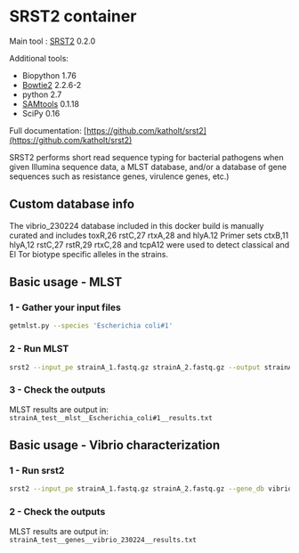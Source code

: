 # SRST2 container

Main tool : [SRST2](https://github.com/katholt/srst2) 0.2.0

Additional tools:

- Biopython 1.76
- [Bowtie2](https://github.com/BenLangmead/bowtie2) 2.2.6-2
- python 2.7
- [SAMtools](https://github.com/samtools/samtools) 0.1.18
- SciPy 0.16

Full documentation: [https://github.com/katholt/srst2](https://github.com/katholt/srst2)

SRST2  performs short read sequence typing for bacterial pathogens when given Illumina sequence data, a MLST database, and/or a database of gene sequences  such as resistance genes, virulence genes, etc.)

## Custom database info

The vibrio_230224 database included in this docker build is manually curated and includes toxR,26 rstC,27 rtxA,28 and hlyA.12 Primer sets ctxB,11 hlyA,12 rstC,27 rstR,29 rtxC,28 and tcpA12 were used to detect classical and El Tor biotype specific alleles in the strains.

## Basic usage - MLST

### 1 - Gather your input files

```bash
getmlst.py --species 'Escherichia coli#1'
```

### 2 - Run MLST

```bash
srst2 --input_pe strainA_1.fastq.gz strainA_2.fastq.gz --output strainA_test --log --mlst_db Escherichia_coli#1.fasta --mlst_definitions profiles_csv --mlst_delimiter _
```

### 3 - Check the outputs

MLST results are output in: `strainA_test__mlst__Escherichia_coli#1__results.txt`

## Basic usage - Vibrio characterization

### 1 - Run srst2

```bash
srst2 --input_pe strainA_1.fastq.gz strainA_2.fastq.gz --gene_db vibrio_230224.fasta --output strainA_test
```

### 2 - Check the outputs

MLST results are output in: `strainA_test__genes__vibrio_230224__results.txt`